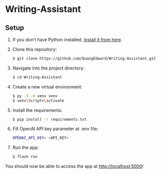 # Writing-Assistant


## Setup

1. If you don’t have Python installed, [install it from here](https://www.python.org/downloads/).

2. Clone this repository:

   ```bash
   $ git clone https://github.com/QuangEdward/Writing-Assistant.git
   ``` 

3. Navigate into the project directory:

   ```bash
   $ cd Writing-Assistant
   ```

4. Create a new virtual environment:

   ```bash
   $ py -3 -m venv venv
   $ venv\Scripts\activate
   ```

5. Install the requirements:

   ```bash
   $ pip install -r requirements.txt
   ```
   
6. Fill OpenAI API key parameter at .env file:
    ```bash
   OPENAI_API_KEY= <API_KEY>
   ```
 
7. Run the app:

   ```bash
   $ flask run
   ```

You should now be able to access the app at [http://localhost:5000](http://localhost:5000)! 
